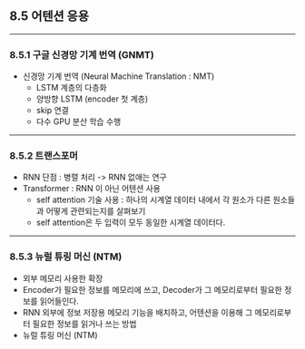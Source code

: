 ## 8.5 어텐션 응용  
***
### 8.5.1 구글 신경망 기계 번역 (GNMT)  
* 신경망 기계 번역 (Neural Machine Translation : NMT)  
    * LSTM 계층의 다층화  
    * 양방향 LSTM (encoder 첫 계층)  
    * skip 연결  
    * 다수 GPU 분산 학습 수행  
    
***
### 8.5.2 트랜스포머  
* RNN 단점 : 병렬 처리 -> RNN 없애는 연구  
* Transformer : RNN 이 아닌 어텐션 사용  
    * self attention 기술 사용 : 하나의 시계열 데이터 내에서 각 원소가 다른 원소들과 어떻게 관련되는지를 살펴보기  
    * self attention은 두 입력이 모두 동일한 시계열 데이터다.  
    
***
### 8.5.3 뉴럴 튜링 머신 (NTM)  
* 외부 메모리 사용한 확장  
* Encoder가 필요한 정보를 메모리에 쓰고, Decoder가 그 메모리로부터 필요한 정보를 읽어들인다.  
* RNN 외부에 정보 저장용 메모리 기능을 배치하고, 어텐션을 이용해 그 메모리로부터 필요한 정보를 읽거나 쓰는 방법  
* 뉴럴 튜링 머신 (NTM)